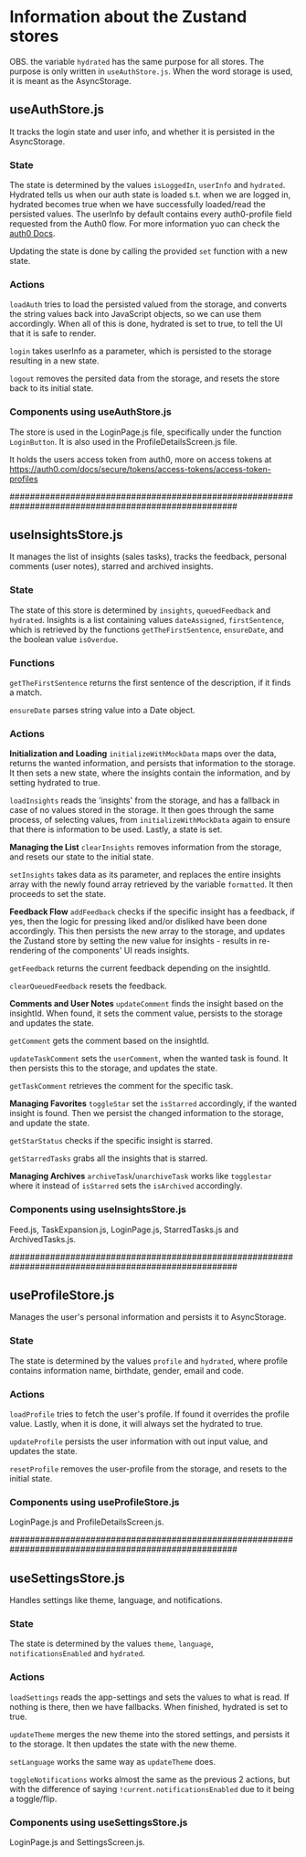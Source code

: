 # Information about the Zustand stores

OBS. the variable `hydrated` has the same purpose for all stores. The purpose is only written in `useAuthStore.js`.
When the word storage is used, it is meant as the AsyncStorage.

## useAuthStore.js

It tracks the login state and user info, and whether it is persisted in the AsyncStorage.

### State

The state is determined by the values `isLoggedIn`, `userInfo` and `hydrated`. Hydrated tells us when our auth state is loaded s.t. when we are logged in, hydrated becomes true when we have successfully loaded/read the persisted values. The userInfo by default contains every auth0-profile field requested from the Auth0 flow. For more information yuo can check the [auth0 Docs](https://auth0.com/docs/manage-users/user-accounts/user-profiles/user-profile-structure).

Updating the state is done by calling the provided `set` function with a new state.

### Actions

`loadAuth` tries to load the persisted valued from the storage, and converts the string values back into JavaScript objects, so we can use them accordingly. When all of this is done, hydrated is set to true, to tell the UI that it is safe to render.

`login` takes userInfo as a parameter, which is persisted to the storage resulting in a new state.

`logout` removes the persited data from the storage, and resets the store back to its initial state.

### Components using useAuthStore.js

The store is used in the LoginPage.js file, specifically under the function `LoginButton`. It is also used in the ProfileDetailsScreen.js file.

It holds the users access token from auth0, more on access tokens at https://auth0.com/docs/secure/tokens/access-tokens/access-token-profiles

#####################################################################################################

## useInsightsStore.js

It manages the list of insights (sales tasks), tracks the feedback, personal comments (user notes), starred and archived insights.

### State

The state of this store is determined by `insights`, `queuedFeedback` and `hydrated`. Insights is a list containing values `dateAssigned`, `firstSentence`, which is retrieved by the functions `getTheFirstSentence`, `ensureDate`, and the boolean value `isOverdue`.

### Functions

`getTheFirstSentence` returns the first sentence of the description, if it finds a match.

`ensureDate` parses string value into a Date object.

### Actions

**Initialization and Loading**
`initializeWithMockData` maps over the data, returns the wanted information, and persists that information to the storage. It then sets a new state, where the insights contain the information, and by setting hydrated to true.

`loadInsights` reads the 'insights' from the storage, and has a fallback in case of no values stored in the storage. It then goes through the same process, of selecting values, from `initializeWithMockData` again to ensure that there is information to be used. Lastly, a state is set.

**Managing the List**
`clearInsights` removes information from the storage, and resets our state to the initial state.

`setInsights` takes data as its parameter, and replaces the entire insights array with the newly found array retrieved by the variable `formatted`. It then proceeds to set the state.

**Feedback Flow**
`addFeedback` checks if the specific insight has a feedback, if yes, then the logic for pressing liked and/or disliked have been done accordingly. This then persists the new array to the storage, and updates the Zustand store by setting the new value for insights - results in re-rendering of the components' UI reads insights.

`getFeedback` returns the current feedback depending on the insightId.

`clearQueuedFeedback` resets the feedback.

**Comments and User Notes**
`updateComment` finds the insight based on the insightId. When found, it sets the comment value, persists to the storage and updates the state.

`getComment` gets the comment based on the insightId.

`updateTaskComment` sets the `userComment`, when the wanted task is found. It then persists this to the storage, and updates the state.

`getTaskComment` retrieves the comment for the specific task.

**Managing Favorites**
`toggleStar` set the `isStarred` accordingly, if the wanted insight is found. Then we persist the changed information to the storage, and update the state.

`getStarStatus` checks if the specific insight is starred.

`getStarredTasks` grabs all the insights that is starred.

**Managing Archives**
`archiveTask`/`unarchiveTask` works like `togglestar` where it instead of `isStarred` sets the `isArchived` accordingly.

### Components using useInsightsStore.js

Feed.js, TaskExpansion.js, LoginPage.js, StarredTasks.js and ArchivedTasks.js.

#####################################################################################################

## useProfileStore.js

Manages the user's personal information and persists it to AsyncStorage.

### State

The state is determined by the values `profile` and `hydrated`, where profile contains information name, birthdate, gender, email and code.

### Actions

`loadProfile` tries to fetch the user's profile. If found it overrides the profile value. Lastly, when it is done, it will always set the hydrated to true.

`updateProfile` persists the user information with out input value, and updates the state.

`resetProfile` removes the user-profile from the storage, and resets to the initial state.

### Components using useProfileStore.js

LoginPage.js and ProfileDetailsScreen.js.

#####################################################################################################

## useSettingsStore.js

Handles settings like theme, language, and notifications.

### State

The state is determined by the values `theme`, `language`, `notificationsEnabled` and `hydrated`.

### Actions

`loadSettings` reads the app-settings and sets the values to what is read. If nothing is there, then we have fallbacks. When finished, hydrated is set to true.

`updateTheme` merges the new theme into the stored settings, and persists it to the storage. It then updates the state with the new theme.

`setLanguage` works the same way as `updateTheme` does.

`toggleNotifications` works almost the same as the previous 2 actions, but with the difference of saying `!current.notificationsEnabled` due to it being a toggle/flip.

### Components using useSettingsStore.js

LoginPage.js and SettingsScreen.js.
